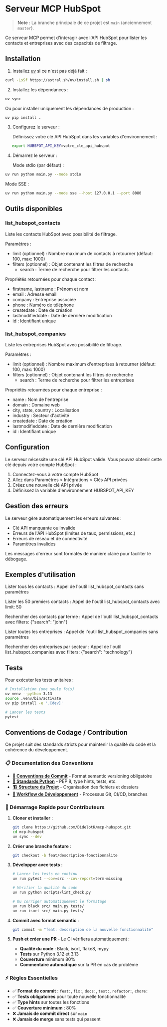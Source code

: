 # Serveur MCP HubSpot

> **Note** : La branche principale de ce projet est `main` (anciennement `master`).

Ce serveur MCP permet d'interagir avec l'API HubSpot pour lister les contacts et entreprises avec des capacités de filtrage.

## Installation

1. Installez [uv](https://docs.astral.sh/uv/getting-started/installation/) si ce n'est pas déjà fait :
```bash
curl -LsSf https://astral.sh/uv/install.sh | sh
```

2. Installez les dépendances :
```bash
uv sync
```

   Ou pour installer uniquement les dépendances de production :
```bash
uv pip install .
```

3. Configurez le serveur :

   Définissez votre clé API HubSpot dans les variables d'environnement :
```bash
   export HUBSPOT_API_KEY=votre_cle_api_hubspot
```

4. Démarrez le serveur :

   Mode stdio (par défaut) :
```bash
uv run python main.py --mode stdio
```
   
   Mode SSE :
```bash
uv run python main.py --mode sse --host 127.0.0.1 --port 8080
```

## Outils disponibles

### list_hubspot_contacts

Liste les contacts HubSpot avec possibilité de filtrage.

Paramètres :
- limit (optionnel) : Nombre maximum de contacts à retourner (défaut: 100, max: 1000)
- filters (optionnel) : Objet contenant les filtres de recherche
  - search : Terme de recherche pour filtrer les contacts

Propriétés retournées pour chaque contact :
- firstname, lastname : Prénom et nom
- email : Adresse email
- company : Entreprise associée
- phone : Numéro de téléphone
- createdate : Date de création
- lastmodifieddate : Date de dernière modification
- id : Identifiant unique

### list_hubspot_companies

Liste les entreprises HubSpot avec possibilité de filtrage.

Paramètres :
- limit (optionnel) : Nombre maximum d'entreprises à retourner (défaut: 100, max: 1000)
- filters (optionnel) : Objet contenant les filtres de recherche
  - search : Terme de recherche pour filtrer les entreprises

Propriétés retournées pour chaque entreprise :
- name : Nom de l'entreprise
- domain : Domaine web
- city, state, country : Localisation
- industry : Secteur d'activité
- createdate : Date de création
- lastmodifieddate : Date de dernière modification
- id : Identifiant unique

## Configuration

Le serveur nécessite une clé API HubSpot valide. Vous pouvez obtenir cette clé depuis votre compte HubSpot :

1. Connectez-vous à votre compte HubSpot
2. Allez dans Paramètres > Intégrations > Clés API privées
3. Créez une nouvelle clé API privée
4. Définissez la variable d'environnement HUBSPOT_API_KEY

## Gestion des erreurs

Le serveur gère automatiquement les erreurs suivantes :
- Clé API manquante ou invalide
- Erreurs de l'API HubSpot (limites de taux, permissions, etc.)
- Erreurs de réseau et de connectivité
- Paramètres invalides

Les messages d'erreur sont formatés de manière claire pour faciliter le débogage.

## Exemples d'utilisation

Lister tous les contacts :
Appel de l'outil list_hubspot_contacts sans paramètres

Lister les 50 premiers contacts :
Appel de l'outil list_hubspot_contacts avec limit: 50

Rechercher des contacts par terme :
Appel de l'outil list_hubspot_contacts avec filters: {"search": "john"}

Lister toutes les entreprises :
Appel de l'outil list_hubspot_companies sans paramètres

Rechercher des entreprises par secteur :
Appel de l'outil list_hubspot_companies avec filters: {"search": "technology"}

## Tests

Pour exécuter les tests unitaires :

```bash
# Installation (une seule fois)
uv venv --python 3.13
source .venv/bin/activate
uv pip install -e '.[dev]'

# Lancer les tests
pytest
```

## Conventions de Codage / Contribution

Ce projet suit des standards stricts pour maintenir la qualité du code et la cohérence du développement.

### 📋 Documentation des Conventions

- **[🔧 Conventions de Commit](.cursor/rules/commit-conventions.md)** - Format semantic versioning obligatoire
- **[🐍 Standards Python](.cursor/rules/python-standards.md)** - PEP 8, type hints, tests, etc.
- **[🏗️ Structure du Projet](.cursor/rules/project-structure.md)** - Organisation des fichiers et dossiers
- **[🔄 Workflow de Développement](.cursor/rules/development-workflow.md)** - Processus Git, CI/CD, branches

### 🚀 Démarrage Rapide pour Contributeurs

1. **Cloner et installer** :
   ```bash
   git clone https://github.com/DidelotK/mcp-hubspot.git
   cd mcp-hubspot
   uv sync --dev
   ```

2. **Créer une branche feature** :
   ```bash
   git checkout -b feat/description-fonctionnalite
   ```

3. **Développer avec tests** :
   ```bash
   # Lancer les tests en continu
   uv run pytest --cov=src --cov-report=term-missing
   
   # Vérifier la qualité du code
   uv run python scripts/lint_check.py
   
   # Ou corriger automatiquement le formatage
   uv run black src/ main.py tests/
   uv run isort src/ main.py tests/
   ```

4. **Commit avec format semantic** :
   ```bash
   git commit -m "feat: description de la nouvelle fonctionnalité"
   ```

5. **Push et créer une PR** - Le CI vérifiera automatiquement :
   - **Qualité du code** : Black, isort, flake8, mypy
   - **Tests** sur Python 3.12 et 3.13
   - **Couverture** minimum 80%
   - **Commentaire automatique** sur la PR en cas de problème

### ⚡ Règles Essentielles

- ✅ **Format de commit** : `feat:`, `fix:`, `docs:`, `test:`, `refactor:`, `chore:`
- ✅ **Tests obligatoires** pour toute nouvelle fonctionnalité
- ✅ **Type hints** sur toutes les fonctions
- ✅ **Couverture minimum** : 80%
- ❌ **Jamais de commit direct** sur `main`
- ❌ **Jamais de merge** sans tests qui passent

